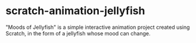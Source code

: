 # scratch-animation-jellyfish
"Moods of Jellyfish" is a simple interactive animation project created using Scratch, in the form of a jellyfish whose mood can change.
